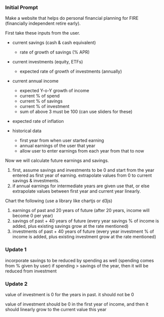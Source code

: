 
### Initial Prompt 

Make a website that helps do personal financial planning for FIRE (financially independent retire early). 

First take these inputs from the user. 

- current savings (cash & cash equivalent) 
  - rate of growth of savings (% APR)
- current investments (equity, ETFs) 
  - expected rate of growth of investments (annually)
- current annual income 
  - expected Y-o-Y growth of income 
  - current % of spend 
  - current % of savings 
  - current % of investment 
  - sum of above 3 must be 100 (can use sliders for these) 

- expected rate of inflation 

- historical data 
  - first year from when user started earning
  - annual earnings of the user that year 
  - allow user to enter earnings from each year from that to now 

Now we will calculate future earnings and savings. 

1. first, assume savings and investments to be 0 and start from the year entered as first year of earning. extrapolate values from 0 to current savings & investments.
2. if annual earnings for intermediate years are given use that, or else extrapolate values between first year and current year linearly. 

Chart the following (use a library like chartjs or d3js)

1. earnings of past and 20 years of future (after 20 years, income will become  0 per year) 
2. savings of past + 40 years of future (every year savings % of income is added, plus existing savings grow at the rate mentioned)
3. investments of past + 40 years of future (every year investment % of income is added, plus existing investment grow at the rate mentioned)


### Update 1 

incorporate savings to be reduced by spending as well (spending comes from % given by user) 
if spending > savings of the year, then it will be reduced from investment


### Update 2 

value of investment is 0 for the years in past. it should not be 0 

value of investment should be 0 in the first year of income, and then it should linearly grow to the current value this year

